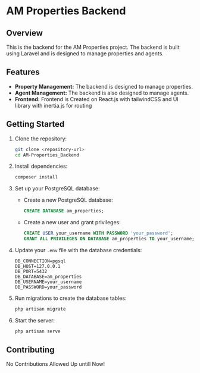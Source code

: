 # AM Properties Backend

## Overview

This is the backend for the AM Properties project. The backend is built using Laravel and is designed to manage properties and agents.

## Features

- **Property Management:** The backend is designed to manage properties.
- **Agent Management:** The backend is also designed to manage agents.
- **Frontend:** Frontend is Created on React.js with tailwindCSS and UI library with inertia.js for routing

## Getting Started

1. Clone the repository:

    ```bash
    git clone <repository-url>
    cd AM-Properties_Backend
    ```

2. Install dependencies:

    ```bash
    composer install
    ```

3. Set up your PostgreSQL database:

    - Create a new PostgreSQL database:

        ```sql
        CREATE DATABASE am_properties;
        ```

    - Create a new user and grant privileges:

        ```sql
        CREATE USER your_username WITH PASSWORD 'your_password';
        GRANT ALL PRIVILEGES ON DATABASE am_properties TO your_username;
        ```

4. Update your `.env` file with the database credentials:

    ```env
    DB_CONNECTION=pgsql
    DB_HOST=127.0.0.1
    DB_PORT=5432
    DB_DATABASE=am_properties
    DB_USERNAME=your_username
    DB_PASSWORD=your_password
    ```

5. Run migrations to create the database tables:

    ```bash
    php artisan migrate
    ```

6. Start the server:
    ```bash
    php artisan serve
    ```

## Contributing

No Contributions Allowed Up untill Now!
